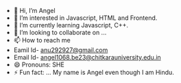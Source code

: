 - 👋 Hi, I’m Angel
- 👀 I’m interested in Javascript, HTML and Frontend.
- 🌱 I’m currently learning Javascript, C++.
- 💞️ I’m looking to collaborate on ...
- 📫 How to reach me
- Eamil Id- anu292927@gmail.com
- Email Id- angel1068.be23@chitkarauniversity.edu.in
- 😄 Pronouns: SHE
- ⚡ Fun fact: ... My name is Angel even though I am Hindu.

<!---
anurajput29/anurajput29 is a ✨ special ✨ repository because its `README.md` (this file) appears on your GitHub profile.
You can click the Preview link to take a look at your changes.
--->
